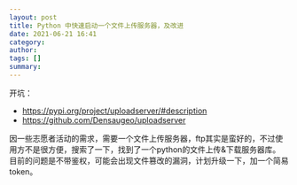 ```yaml
---
layout: post
title: Python 中快速启动一个文件上传服务器，及改进
date: 2021-06-21 16:41
category: 
author: 
tags: []
summary: 
---
```

开坑：  
- https://pypi.org/project/uploadserver/#description  
- https://github.com/Densaugeo/uploadserver  

因一些志愿者活动的需求，需要一个文件上传服务器，ftp其实是蛮好的，不过使用方不是很方便，搜索了一下，找到了一个python的文件上传&下载服务器库。  
目前的问题是不带鉴权，可能会出现文件篡改的漏洞，计划升级一下，加一个简易token。  